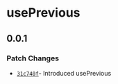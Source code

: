 # usePrevious

## 0.0.1

### Patch Changes

- [`31c740f`](https://github.com/changeelog/react-hooks/commit/31c740ffefc5d198882820eccd79e5dc3fb528e3#diff-d8a711e30229df6e2ee2ab349e62e5ef235a72dc64589d3efaa2ab14e578348c)- Introduced usePrevious
